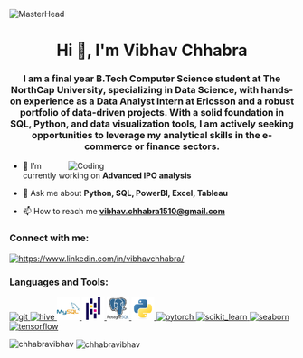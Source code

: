 ![MasterHead](https://www.freecodecamp.org/news/content/images/2024/01/data-analyst-article.png)
<h1 align="center">Hi 👋, I'm Vibhav Chhabra</h1>
<h3 align="center">I am a final year B.Tech Computer Science student at The NorthCap University, specializing in Data Science, with hands-on experience as a Data Analyst Intern at Ericsson and a robust portfolio of data-driven projects. With a solid foundation in SQL, Python, and data visualization tools, I am actively seeking opportunities to leverage my analytical skills in the e-commerce or finance sectors.</h3>
<img align="right" alt="Coding" width="400" src="https://www.google.com/imgres?q=coder%20gif&imgurl=https%3A%2F%2Fcamo.githubusercontent.com%2F7de37139d0b4c1ce40865e799b446c0e963a3dd8fb68d239707237c40604fa3d%2F68747470733a2f2f63646e2e6472696262626c652e636f6d2f75736572732f3733303730332f73637265656e73686f74732f363538313234332f6176656e746f2e676966&imgrefurl=https%3A%2F%2Fgithub.com%2Frudrabarad%2FGifs&docid=CJdgcKdcN0j58M&tbnid=uYYa30tHbsaH2M&vet=12ahUKEwjR-Zu5746HAxWxj68BHZmBBZQQM3oECGMQAA..i&w=800&h=600&hcb=2&ved=2ahUKEwjR-Zu5746HAxWxj68BHZmBBZQQM3oECGMQAA">

- 🔭 I’m currently working on **Advanced IPO analysis**

- 💬 Ask me about **Python, SQL, PowerBI, Excel, Tableau**

- 📫 How to reach me **vibhav.chhabra1510@gmail.com**

<h3 align="left">Connect with me:</h3>
<p align="left">
<a href="https://linkedin.com/in/https://www.linkedin.com/in/vibhavchhabra/" target="blank"><img align="center" src="https://raw.githubusercontent.com/rahuldkjain/github-profile-readme-generator/master/src/images/icons/Social/linked-in-alt.svg" alt="https://www.linkedin.com/in/vibhavchhabra/" height="30" width="40" /></a>
</p>

<h3 align="left">Languages and Tools:</h3>
<p align="left"> <a href="https://git-scm.com/" target="_blank" rel="noreferrer"> <img src="https://www.vectorlogo.zone/logos/git-scm/git-scm-icon.svg" alt="git" width="40" height="40"/> </a> <a href="https://hive.apache.org/" target="_blank" rel="noreferrer"> <img src="https://www.vectorlogo.zone/logos/apache_hive/apache_hive-icon.svg" alt="hive" width="40" height="40"/> </a> <a href="https://www.mysql.com/" target="_blank" rel="noreferrer"> <img src="https://raw.githubusercontent.com/devicons/devicon/master/icons/mysql/mysql-original-wordmark.svg" alt="mysql" width="40" height="40"/> </a> <a href="https://pandas.pydata.org/" target="_blank" rel="noreferrer"> <img src="https://raw.githubusercontent.com/devicons/devicon/2ae2a900d2f041da66e950e4d48052658d850630/icons/pandas/pandas-original.svg" alt="pandas" width="40" height="40"/> </a> <a href="https://www.postgresql.org" target="_blank" rel="noreferrer"> <img src="https://raw.githubusercontent.com/devicons/devicon/master/icons/postgresql/postgresql-original-wordmark.svg" alt="postgresql" width="40" height="40"/> </a> <a href="https://www.python.org" target="_blank" rel="noreferrer"> <img src="https://raw.githubusercontent.com/devicons/devicon/master/icons/python/python-original.svg" alt="python" width="40" height="40"/> </a> <a href="https://pytorch.org/" target="_blank" rel="noreferrer"> <img src="https://www.vectorlogo.zone/logos/pytorch/pytorch-icon.svg" alt="pytorch" width="40" height="40"/> </a> <a href="https://scikit-learn.org/" target="_blank" rel="noreferrer"> <img src="https://upload.wikimedia.org/wikipedia/commons/0/05/Scikit_learn_logo_small.svg" alt="scikit_learn" width="40" height="40"/> </a> <a href="https://seaborn.pydata.org/" target="_blank" rel="noreferrer"> <img src="https://seaborn.pydata.org/_images/logo-mark-lightbg.svg" alt="seaborn" width="40" height="40"/> </a> <a href="https://www.tensorflow.org" target="_blank" rel="noreferrer"> <img src="https://www.vectorlogo.zone/logos/tensorflow/tensorflow-icon.svg" alt="tensorflow" width="40" height="40"/> </a> </p>

<p><img align="left" src="https://github-readme-stats.vercel.app/api/top-langs?username=chhabravibhav&show_icons=true&locale=en&layout=compact" alt="chhabravibhav" /></p>

<p>&nbsp;<img align="center" src="https://github-readme-stats.vercel.app/api?username=chhabravibhav&show_icons=true&locale=en" alt="chhabravibhav" /></p>
